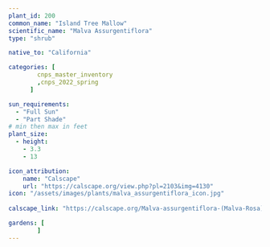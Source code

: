 ```yaml
---
plant_id: 200 
common_name: "Island Tree Mallow"
scientific_name: "Malva Assurgentiflora"
type: "shrub"

native_to: "California"

categories: [
        cnps_master_inventory
        ,cnps_2022_spring
      ]

sun_requirements:
  - "Full Sun"
  - "Part Shade"
# min then max in feet
plant_size:
  - height: 
    - 3.3 
    - 13

icon_attribution: 
    name: "Calscape"
    url: "https://calscape.org/view.php?pl=2103&img=4130"
icon: "/assets/images/plants/malva_assurgentiflora_icon.jpg"
 
calscape_link: "https://calscape.org/Malva-assurgentiflora-(Malva-Rosa)"

gardens: [
        ]
---
```








